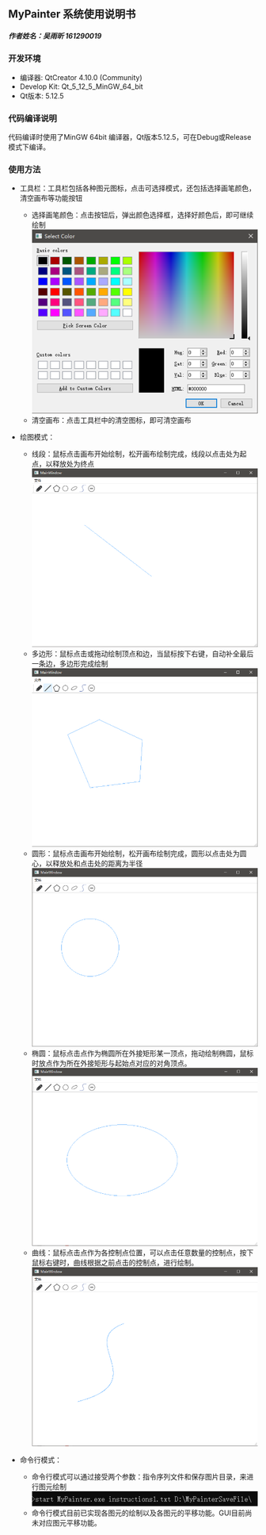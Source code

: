 ## MyPainter 系统使用说明书

##### 作者姓名：吴雨昕 161290019

### 开发环境

- 编译器: QtCreator 4.10.0 (Community)
- Develop Kit: Qt_5_12_5_MinGW_64_bit
- Qt版本: 5.12.5

### 代码编译说明
代码编译时使用了MinGW 64bit 编译器，Qt版本5.12.5，可在Debug或Release模式下编译。

### 使用方法
- 工具栏：工具栏包括各种图元图标，点击可选择模式，还包括选择画笔颜色，清空画布等功能按钮
  - 选择画笔颜色：点击按钮后，弹出颜色选择框，选择好颜色后，即可继续绘制![SelectColor](/Pictures/SelectColor.png)
  - 清空画布：点击工具栏中的清空图标，即可清空画布

- 绘图模式：
  - 线段：鼠标点击画布开始绘制，松开画布绘制完成，线段以点击处为起点，以释放处为终点![DrawLine](/Pictures/DrawLine.png)
  - 多边形：鼠标点击或拖动绘制顶点和边，当鼠标按下右键，自动补全最后一条边，多边形完成绘制![DrawPolygon](/Pictures/DrawPolygon.png)
  - 圆形：鼠标点击画布开始绘制，松开画布绘制完成，圆形以点击处为圆心，以释放处和点击处的距离为半径![DrawCircle](/Pictures/DrawCircle.png)
  - 椭圆：鼠标点击点作为椭圆所在外接矩形某一顶点，拖动绘制椭圆，鼠标时放点作为所在外接矩形与起始点对应的对角顶点。![DrawEllipse](/Pictures/DrawEllipse.png)
  - 曲线：鼠标点击点作为各控制点位置，可以点击任意数量的控制点，按下鼠标右键时，曲线根据之前点击的控制点，进行绘制。![DrawCurve](/Pictures/DrawCurve.png)
  
- 命令行模式：
  - 命令行模式可以通过接受两个参数：指令序列文件和保存图片目录，来进行图元绘制![Cmd](/Pictures/Cmd.png)
  - 命令行模式目前已实现各图元的绘制以及各图元的平移功能。GUI目前尚未对应图元平移功能。